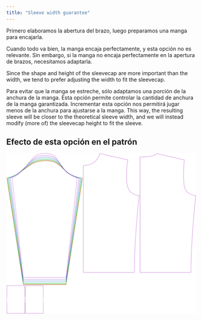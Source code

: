```yaml
---
title: "Sleeve width guarantee"
---
```


Primero elaboramos la abertura del brazo, luego preparamos una manga para encajarla.

Cuando todo va bien, la manga encaja perfectamente, y esta opción no es relevante. Sin embargo, si la manga no encaja perfectamente en la apertura de brazos, necesitamos adaptarla.

Since the shape and height of the sleevecap are more important than the width, we tend to prefer adjusting the width to fit the sleevecap.

Para evitar que la manga se estreche, sólo adaptamos una porción de la anchura de la manga. Esta opción permite controlar la cantidad de anchura de la manga garantizada. Incrementar esta opción nos permitirá jugar menos de la anchura para ajustarse a la manga. This way, the resulting sleeve will be closer to the theoretical sleeve width, and we will instead modify (more of) the sleevecap height to fit the sleeve.

## Efecto de esta opción en el patrón

![Esta imagen muestra el efecto de esta opción superponiendo varias variantes que tienen un valor diferente para esta opción](sven_sleevewidthguarantee_sample.svg "Effect of this option on the pattern")
